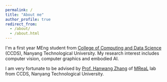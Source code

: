```yaml
---
permalink: /
title: "About me"
author_profile: true
redirect_from: 
  - /about/
  - /about.html
---
```


I'm a first year MEng student from [College of Computing and Data Science](https://www.ntu.edu.sg/computing) (CCDS), Nanyang Technological University. My research interest includes computer vision, computer graphics and embodied AI.

I am very fortunate to be advised by [Prof. Hanwang Zhang](https://personal.ntu.edu.sg/hanwangzhang/) of [MReaL](https://mreallab.github.io/) lab from CCDS, Nanyang Technological University.

